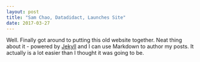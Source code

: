 ```yaml
---
layout: post
title: "Sam Chao, Datadidact, Launches Site"
date: 2017-03-27
---
```


Well. Finally got around to putting this old website together. Neat thing about it - powered by [Jekyll](http://jekyllrb.com) and I can use Markdown to author my posts. It actually is a lot easier than I thought it was going to be.
